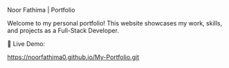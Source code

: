 Noor Fathima | Portfolio

Welcome to my personal portfolio! This website showcases my work, skills, and projects as a Full-Stack Developer.

🚀 Live Demo:

https://noorfathima0.github.io/My-Portfolio.git